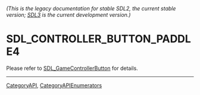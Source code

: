 ###### (This is the legacy documentation for stable SDL2, the current stable version; [SDL3](https://wiki.libsdl.org/SDL3/) is the current development version.)
# SDL_CONTROLLER_BUTTON_PADDLE4

Please refer to [SDL_GameControllerButton](SDL_GameControllerButton) for details.

----
[CategoryAPI](CategoryAPI), [CategoryAPIEnumerators](CategoryAPIEnumerators)

